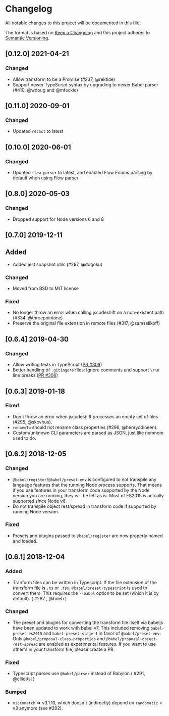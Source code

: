 # Changelog
All notable changes to this project will be documented in this file.

The format is based on [Keep a Changelog](https://keepachangelog.com/en/1.0.0/)
and this project adheres to [Semantic Versioning](https://semver.org/spec/v2.0.0.html).

## [0.12.0] 2021-04-21
### Changed
- Allow transform to be a Promise (#237, @rektide)
- Support newer TypeScript syntax by upgrading to newer Babel parser (#410, @wdoug and @mfeckie)

## [0.11.0] 2020-09-01
### Changed
- Updated `recast` to latest

## [0.10.0] 2020-06-01
### Changed
- Updated `flow-parser` to latest, and enabled Flow Enums parsing by default when using Flow parser

## [0.8.0] 2020-05-03
### Changed
- Dropped support for Node versions 6 and 8

## [0.7.0] 2019-12-11
## Added
- Added jest snapshot utils (#297, @dogoku)

### Changed
- Moved from BSD to MIT license

### Fixed
- No longer throw an error when calling jscodeshift on a non-existent path (#334, @threepointone)
- Preserve the original file extension in remote files (#317, @samselikoff)

## [0.6.4] 2019-04-30
### Changed
- Allow writing tests in TypeScript ([PR #308](https://github.com/facebook/jscodeshift/pull/308))
- Better handling of `.gitingore` files: Ignore comments and support `\r\n` line breaks ([PR #306](https://github.com/facebook/jscodeshift/pull/306))


## [0.6.3] 2019-01-18
### Fixed
- Don't throw an error when jscodeshift processes an empty set of files (#295,
@skovhus).
- `renameTo` should not rename class properties (#296, @henryqdineen).
- Custom/unknown CLI parameters are parsed as JSON, just like nomnom used to
do.


## [0.6.2] 2018-12-05
### Changed
- `@babel/register`/`@babel/preset-env` is configured to not transpile any
language features that the running Node process supports. That means if you use
features in your transform code supported by the Node version you are running,
they will be left as is. Most of ES2015 is actually supported since Node v6.
- Do not transpile object rest/spread in transform code if supported by running
Node version.

### Fixed
- Presets and plugins passed to `@babel/register` are now properly named and
  loaded.


## [0.6.1] 2018-12-04
### Added
- Tranform files can be written in Typescript. If the file extension of the
transform file is `.ts` or `.tsx`, `@babel/preset-typescript` is used to
convert them. This requires the `--babel` option to be set (which it is by
default). ( #287 , @brieb )

### Changed
- The preset and plugins for converting the transform file itself via babeljs
have been updated to work with babel v7. This included removing
`babel-preset-es2015` and `babel-preset-stage-1` in favor of
`@babel/preset-env`. Only `@babel/proposal-class-properties` and
`@babel/proposal-object-rest-spread` are enabled as experimental features. If
you want to use other's in your transform file, please create a PR.

### Fixed
- Typescript parses use `@babel/parser` instead of Babylon ( #291, @elliottsj )

### Bumped
- `micromatch` => v3.1.10, which doesn't (indirectly) depend on `randomatic` <
v3 anymore (see #292).
